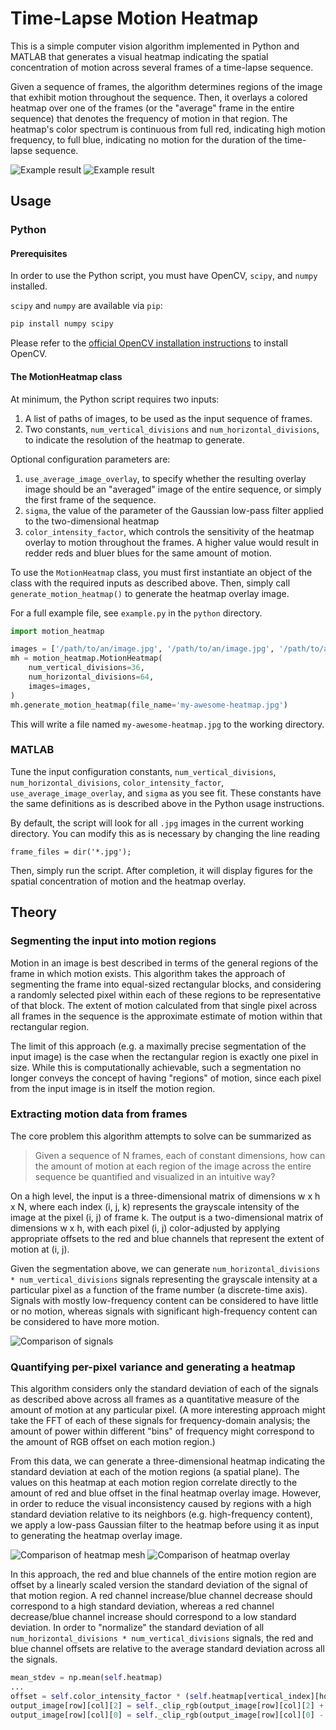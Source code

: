 Time-Lapse Motion Heatmap
=================

This is a simple computer vision algorithm implemented in Python and MATLAB that generates a visual heatmap indicating the spatial concentration of motion across several frames of a time-lapse sequence.

Given a sequence of frames, the algorithm determines regions of the image that exhibit motion throughout the sequence. Then, it overlays a colored heatmap over one of the frames (or the "average" frame in the entire sequence) that denotes the frequency of motion in that region. The heatmap's color spectrum is continuous from full red, indicating high motion frequency, to full blue, indicating no motion for the duration of the time-lapse sequence.

![Example result](http://i.imgur.com/mJT5htX.jpg "Motion heatmap overlay")
![Example result](http://i.imgur.com/vZt3TYC.jpg "Motion heatmap mesh")

## Usage

### Python

#### Prerequisites

In order to use the Python script, you must have OpenCV, `scipy`, and `numpy` installed.

`scipy` and `numpy` are available via `pip`:

```bash
pip install numpy scipy
```

Please refer to the [official OpenCV installation instructions](http://docs.opencv.org/2.4/doc/tutorials/introduction/linux_install/linux_install.html) to install OpenCV.

#### The MotionHeatmap class

At minimum, the Python script requires two inputs:

1. A list of paths of images, to be used as the input sequence of frames.
2. Two constants, `num_vertical_divisions` and `num_horizontal_divisions`, to indicate the resolution of the heatmap to generate.

Optional configuration parameters are:

1. `use_average_image_overlay`, to specify whether the resulting overlay image should be an "averaged" image of the entire sequence, or simply the first frame of the sequence.
2. `sigma`, the value of the parameter of the Gaussian low-pass filter applied to the two-dimensional heatmap
3. `color_intensity_factor`, which controls the sensitivity of the heatmap overlay to motion throughout the frames. A higher value would result in redder reds and bluer blues for the same amount of motion.

To use the `MotionHeatmap` class, you must first instantiate an object of the class with the required inputs as described above. Then, simply call `generate_motion_heatmap()` to generate the heatmap overlay image.

For a full example file, see `example.py` in the `python` directory.

```python
import motion_heatmap

images = ['/path/to/an/image.jpg', '/path/to/an/image.jpg', '/path/to/an/image.jpg', ...]
mh = motion_heatmap.MotionHeatmap(
	num_vertical_divisions=36,
	num_horizontal_divisions=64,
	images=images,
)
mh.generate_motion_heatmap(file_name='my-awesome-heatmap.jpg')
```

This will write a file named `my-awesome-heatmap.jpg` to the working directory.

### MATLAB

Tune the input configuration constants, `num_vertical_divisions`, `num_horizontal_divisions`, `color_intensity_factor`, `use_average_image_overlay`, and `sigma` as you see fit. These constants have the same definitions as is described above in the Python usage instructions.

By default, the script will look for all `.jpg` images in the current working directory. You can modify this as is necessary by changing the line reading

```
frame_files = dir('*.jpg');
```

Then, simply run the script. After completion, it will display figures for the spatial concentration of motion and the heatmap overlay.

## Theory

### Segmenting the input into motion regions

Motion in an image is best described in terms of the general regions of the frame in which motion exists. This algorithm takes the approach of segmenting the frame into equal-sized rectangular blocks, and considering a randomly selected pixel within each of these regions to be representative of that block. The extent of motion calculated from that single pixel across all frames in the sequence is the approximate estimate of motion within that rectangular region.

The limit of this approach (e.g. a maximally precise segmentation of the input image) is the case when the rectangular region is exactly one pixel in size. While this is computationally achievable, such a segmentation no longer conveys the concept of having "regions" of motion, since each pixel from the input image is in itself the motion region.

### Extracting motion data from frames

The core problem this algorithm attempts to solve can be summarized as

> Given a sequence of N frames, each of constant dimensions, how can the amount of motion at each region of the image across the entire sequence be quantified and visualized in an intuitive way?

On a high level, the input is a three-dimensional matrix of dimensions w x h x N, where each index (i, j, k) represents the grayscale intensity of the image at the pixel (i, j) of frame k. The output is a two-dimensional matrix of dimensions w x h, with each pixel (i, j) color-adjusted by applying appropriate offsets to the red and blue channels that represent the extent of motion at (i, j).

Given the segmentation above, we can generate `num_horizontal_divisions * num_vertical_divisions` signals representing the grayscale intensity at a particular pixel as a function of the frame number (a discrete-time axis). Signals with mostly low-frequency content can be considered to have little or no motion, whereas signals with significant high-frequency content can be considered to have more motion.

![Comparison of signals](http://i.imgur.com/Y8cFHCk.jpg "Grayscale intensity comparison: low motion and high motion regions")

### Quantifying per-pixel variance and generating a heatmap

This algorithm considers only the standard deviation of each of the signals as described above across all frames as a quantitative measure of the amount of motion at any particular pixel. (A more interesting approach might take the FFT of each of these signals for frequency-domain analysis; the amount of power within different "bins" of frequency might correspond to the amount of RGB offset on each motion region.)

From this data, we can generate a three-dimensional heatmap indicating the standard deviation at each of the motion regions (a spatial plane). The values on this heatmap at each motion region correlate directly to the amount of red and blue offset in the final heatmap overlay image. However, in order to reduce the visual inconsistency caused by regions with a high standard deviation relative to its neighbors (e.g. high-frequency content), we apply a low-pass Gaussian filter to the heatmap before using it as input to generating the heatmap overlay image.

![Comparison of heatmap mesh](http://i.imgur.com/K08SvVT.jpg "Heatmap mesh comparison: with and without Gaussian filter")
![Comparison of heatmap overlay](http://i.imgur.com/fHVTU7C.jpg "Heatmap overlay comparison: with and without Gaussian filter")

In this approach, the red and blue channels of the entire motion region are offset by a linearly scaled version the standard deviation of the signal of that motion region. A red channel increase/blue channel decrease should correspond to a high standard deviation, whereas a red channel decrease/blue channel increase should correspond to a low standard deviation. In order to "normalize" the standard deviation of all `num_horizontal_divisions * num_vertical_divisions` signals, the red and blue channel offsets are relative to the average standard deviation across all the signals.

```python
mean_stdev = np.mean(self.heatmap)
...
offset = self.color_intensity_factor * (self.heatmap[vertical_index][horizontal_index] - mean_stdev)
output_image[row][col][2] = self._clip_rgb(output_image[row][col][2] + offset)  # Red channel
output_image[row][col][0] = self._clip_rgb(output_image[row][col][0] - offset)  # Blue channel
```